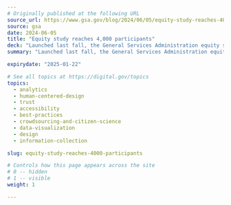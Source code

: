```yaml
---
# Originally published at the following URL
source_url: https://www.gsa.gov/blog/2024/06/05/equity-study-reaches-4000-participants
source: gsa
date: 2024-06-05
title: "Equity study reaches 4,000 participants"
deck: "Launched last fall, the General Services Administration equity study on remote identity proofing aims to determine if biases exist in the algorithms used for online identity verification. The study has now reached its goal of recruiting 4,000 participants from diverse communities, and experts are ready to begin analysis of the data. Learn how the team at GSA plans to conduct this data analysis, and how their findings will lead to improved equitable services delivery in technology across the government."
summary: "Launched last fall, the General Services Administration equity study on remote identity proofing aims to determine if biases exist in the algorithms used for online identity verification. The study has now reached its goal of recruiting 4,000 participants from diverse communities, and experts are ready to begin analysis of the data. Learn how the team at GSA plans to conduct this data analysis, and how their findings will lead to improved equitable services delivery in technology across the government."

expirydate: "2025-01-22"

# See all topics at https://digital.gov/topics
topics:
  - analytics
  - human-centered-design
  - trust
  - accessibility
  - best-practices
  - crowdsourcing-and-citizen-science
  - data-visualization
  - design
  - information-collection

slug: equity-study-reaches-4000-participants

# Controls how this page appears across the site
# 0 -- hidden
# 1 -- visible
weight: 1

---
```

